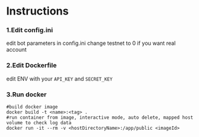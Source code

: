 # Instructions

### 1.Edit config.ini

edit bot parameters in config.ini
change testnet to 0 if you want real account

### 2.Edit Dockerfile

edit ENV with your `API_KEY` and `SECRET_KEY`

### 3.Run docker

```shell
#build docker image
docker build -t <name>:<tag> .
#run container from image, interactive mode, auto delete, mapped host volume to check log data
docker run -it --rm -v <hostDirectoryName>:/app/public <imageId>
```
